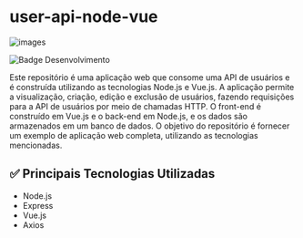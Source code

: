 # user-api-node-vue

![images](https://user-images.githubusercontent.com/107224769/228702755-a00b4818-e8da-408a-b791-35d94419ad29.jpg)

![Badge Desenvolvimento](http://img.shields.io/static/v1?label=STATUS&message=FINALIZADO&color=YELLOW&style=for-the-badge)

Este repositório é uma aplicação web que consome uma API de usuários e é construída utilizando as tecnologias Node.js e Vue.js. 
A aplicação permite a visualização, criação, edição e exclusão de usuários, fazendo requisições para a API de usuários por meio de chamadas HTTP. 
O front-end é construído em Vue.js e o back-end em Node.js, e os dados são armazenados em um banco de dados. 
O objetivo do repositório é fornecer um exemplo de aplicação web completa, utilizando as tecnologias mencionadas.

## :white_check_mark: Principais Tecnologias Utilizadas
- Node.js
- Express
- Vue.js
- Axios
